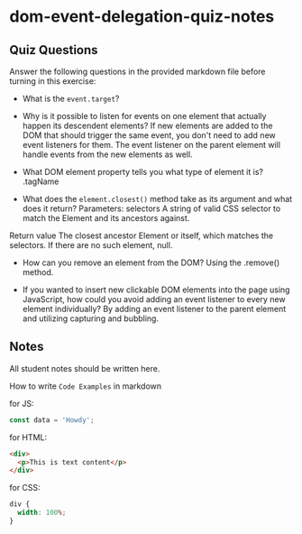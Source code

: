 # dom-event-delegation-quiz-notes

## Quiz Questions

Answer the following questions in the provided markdown file before turning in this exercise:

- What is the `event.target`?

- Why is it possible to listen for events on one element that actually happen its descendent elements?
  If new elements are added to the DOM that should trigger the same event, you don't need to add new event listeners for them. The event listener on the parent element will handle events from the new elements as well.

- What DOM element property tells you what type of element it is?
  .tagName

- What does the `element.closest()` method take as its argument and what does it return?
  Parameters: selectors
  A string of valid CSS selector to match the Element and its ancestors against.

Return value
The closest ancestor Element or itself, which matches the selectors. If there are no such element, null.

- How can you remove an element from the DOM?
  Using the .remove() method.

- If you wanted to insert new clickable DOM elements into the page using JavaScript, how could you avoid adding an event listener to every new element individually?
  By adding an event listener to the parent element and utilizing capturing and bubbling.

## Notes

All student notes should be written here.

How to write `Code Examples` in markdown

for JS:

```javascript
const data = 'Howdy';
```

for HTML:

```html
<div>
  <p>This is text content</p>
</div>
```

for CSS:

```css
div {
  width: 100%;
}
```
